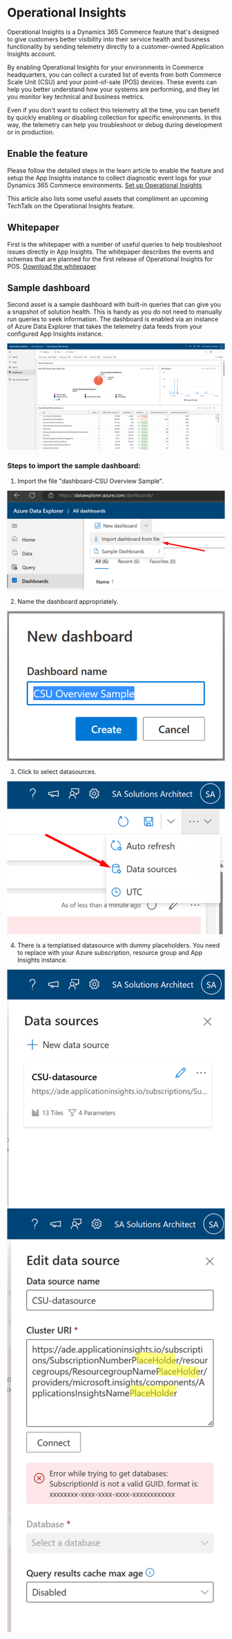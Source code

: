 
# Operational Insights

Operational Insights is a Dynamics 365 Commerce feature that's designed to give customers better visibility into their service health and business functionality by sending telemetry directly to a customer-owned Application Insights account.

By enabling Operational Insights for your environments in Commerce headquarters, you can collect a curated list of events from both Commerce Scale Unit (CSU) and your point-of-sale (POS) devices. These events can help you better understand how your systems are performing, and they let you monitor key technical and business metrics.

Even if you don't want to collect this telemetry all the time, you can benefit by quickly enabling or disabling collection for specific environments. In this way, the telemetry can help you troubleshoot or debug during development or in production.

## Enable the feature

Please follow the detailed steps in the learn article to enable the feature and setup the App Insights instance to collect diagnostic event logs for your Dynamics 365 Commerce environments. [Set up Operational Insights](https://learn.microsoft.com/en-us/dynamics365/commerce/dev-itpro/operational-insights)

This article also lists some useful assets that compliment an upcoming TechTalk on the Operational Insights feature.
<Replace with Link to TT here>

## Whitepaper

First is the whitepaper with a number of useful queries to help troubleshoot issues directly in App Insights. The whitepaper describes the events and schemas that are planned for the first release of Operational Insights for POS. [Download the whitepaper](https://download.microsoft.com/download/9/2/b/92be35b0-0e24-4a4d-940d-6f4db29791c0/Operational-Insights-Commerce-POS-events-queries.pdf)

## Sample dashboard

Second asset is a sample dashboard with built-in queries that can give you a snapshot of solution health. This is handy as you do not need to manually run queries to seek information. The dashboard is enabled via an instance of Azure Data Explorer that takes the telemetry data feeds from your configured App Insights instance.

  ![6Dashboard](6Dashboard.png)
  
### Steps to import the sample dashboard:
  1. Import the file "dashboard-CSU Overview Sample".
  
  ![1ImportSample](1ImportSample.png)

  2. Name the dashboard appropriately.
  
  ![2EditName](2EditName.png) 
  
  
  3. Click to select datasources. 
  
  ![3Datasource](3Datasource.png) 
  
  4. There is a templatised datasource with dummy placeholders. You need to replace with your Azure subscription, resource group and App Insights instance.
  
   ![4DatasourceEdit](4DatasourceEdit.png) 
   ![5DatasourceSet](5DatasourceSet.png) 
    
  
